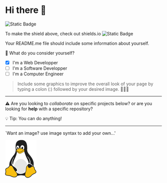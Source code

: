 # Hi there 👋
![Static Badge](https://img.shields.io/badge/Mr_Rilett-Nora_Frances_Henderson-blue)

To make the shield above, check out shields.io ![Static Badge](https://img.shields.io/badge/to%20make%20anything%20you%20would%20like!-8A2BE2)

Your README.me file should include some information about yourself. 

📝 What do you consider yourself?
   - [x] I'm a Web Developper
   - [ ] I'm a Software Developper
   - [ ] I'm a Computer Engineer

> Include some graphics to improve the overall look of your page by typing a colon (:) followed by your desired image.
🤡🥶🤠


---

:warning: Are you looking to *collaborate* on specific projects below? or are you looking for **help** with a specific repository?

:bulb: Tip: You can do anything!


---
`Want an image? 
use image syntax to 
add
your
own...'

![Tux, the Linux mascot](tux.png)

